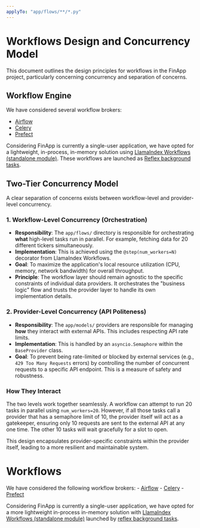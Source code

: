 ```yaml
---
applyTo: "app/flows/**/*.py"
---
```


# Workflows Design and Concurrency Model

This document outlines the design principles for workflows in the FinApp project, particularly concerning concurrency and separation of concerns.

## Workflow Engine

We have considered several workflow brokers:
- [Airflow](https://github.com/apache/incubator-airflow)
- [Celery](https://github.com/celery/celery)
- [Prefect](https://github.com/PrefectHQ/Prefect)

Considering FinApp is currently a single-user application, we have opted for a lightweight, in-process, in-memory solution using [LlamaIndex Workflows (standalone module)](https://pypi.org/project/llama-index-workflows/). These workflows are launched as [Reflex background tasks](https://reflex.dev/docs/events/background-events/#background-tasks).

## Two-Tier Concurrency Model

A clear separation of concerns exists between workflow-level and provider-level concurrency.

### 1. Workflow-Level Concurrency (Orchestration)

- **Responsibility**: The `app/flows/` directory is responsible for orchestrating **what** high-level tasks run in parallel. For example, fetching data for 20 different tickers simultaneously.
- **Implementation**: This is achieved using the `@step(num_workers=N)` decorator from LlamaIndex Workflows.
- **Goal**: To maximize the application's local resource utilization (CPU, memory, network bandwidth) for overall throughput.
- **Principle**: The workflow layer should remain agnostic to the specific constraints of individual data providers. It orchestrates the "business logic" flow and trusts the provider layer to handle its own implementation details.

### 2. Provider-Level Concurrency (API Politeness)

- **Responsibility**: The `app/models/` providers are responsible for managing **how** they interact with external APIs. This includes respecting API rate limits.
- **Implementation**: This is handled by an `asyncio.Semaphore` within the `BaseProvider` class.
- **Goal**: To prevent being rate-limited or blocked by external services (e.g., `429 Too Many Requests` errors) by controlling the number of concurrent requests to a specific API endpoint. This is a measure of safety and robustness.

### How They Interact

The two levels work together seamlessly. A workflow can attempt to run 20 tasks in parallel using `num_workers=20`. However, if all those tasks call a provider that has a semaphore limit of 10, the provider itself will act as a gatekeeper, ensuring only 10 requests are sent to the external API at any one time. The other 10 tasks will wait gracefully for a slot to open.

This design encapsulates provider-specific constraints within the provider itself, leading to a more resilient and maintainable system.


# Workflows

We have considered the following workflow brokers:
    - [Airflow](https://github.com/apache/incubator-airflow)
    - [Celery](https://github.com/celery/celery)
    - [Prefect](https://github.com/PrefectHQ/Prefect)

Considering FinApp is currently a single-user application, we have opted for a more lightweight in-process in-memory solution with [LlamaIndex Workflows (standalone module)](https://pypi.org/project/llama-index-workflows/) launched by [reflex background tasks](https://reflex.dev/docs/events/background-events/#background-tasks).